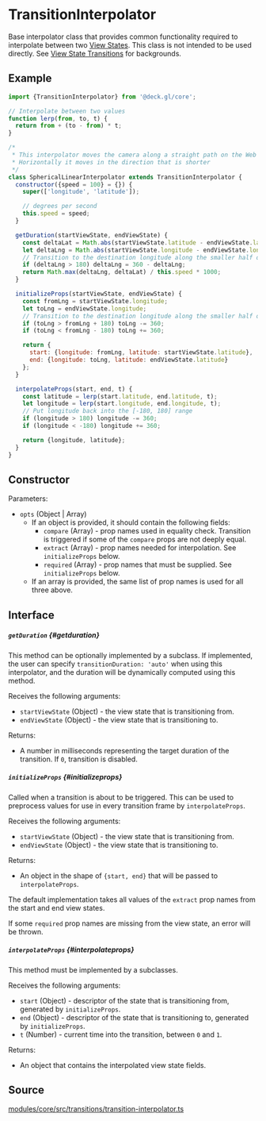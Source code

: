 # TransitionInterpolator

Base interpolator class that provides common functionality required to interpolate between two [View States](../../developer-guide/views.md). This class is not intended to be used directly. See [View State Transitions](../../developer-guide/animations-and-transitions.md#camera-transitions) for backgrounds.

## Example

```js
import {TransitionInterpolator} from '@deck.gl/core';

// Interpolate between two values
function lerp(from, to, t) {
  return from + (to - from) * t;
}

/*
 * This interpolator moves the camera along a straight path on the Web Mercator map
 * Horizontally it moves in the direction that is shorter
 */
class SphericalLinearInterpolator extends TransitionInterpolator {
  constructor({speed = 100} = {}) {
    super(['longitude', 'latitude']);

    // degrees per second
    this.speed = speed;
  }

  getDuration(startViewState, endViewState) {
    const deltaLat = Math.abs(startViewState.latitude - endViewState.latitude);
    let deltaLng = Math.abs(startViewState.longitude - endViewState.longitude);
    // Transition to the destination longitude along the smaller half of the circle
    if (deltaLng > 180) deltaLng = 360 - deltaLng;
    return Math.max(deltaLng, deltaLat) / this.speed * 1000;
  }

  initializeProps(startViewState, endViewState) {
    const fromLng = startViewState.longitude;
    let toLng = endViewState.longitude;
    // Transition to the destination longitude along the smaller half of the latitude circle
    if (toLng > fromLng + 180) toLng -= 360;
    if (toLng < fromLng - 180) toLng += 360;

    return {
      start: {longitude: fromLng, latitude: startViewState.latitude},
      end: {longitude: toLng, latitude: endViewState.latitude}
    };
  }

  interpolateProps(start, end, t) {
    const latitude = lerp(start.latitude, end.latitude, t);
    let longitude = lerp(start.longitude, end.longitude, t);
    // Put longitude back into the [-180, 180] range
    if (longitude > 180) longitude -= 360;
    if (longitude < -180) longitude += 360;

    return {longitude, latitude};
  }
}
```

## Constructor

Parameters:

- `opts` (Object | Array)
  + If an object is provided, it should contain the following fields:
    * `compare` (Array) - prop names used in equality check. Transition is triggered if some of the `compare` props are not deeply equal.
    * `extract` (Array) - prop names needed for interpolation. See `initializeProps` below.
    * `required` (Array) - prop names that must be supplied. See `initializeProps` below.
  + If an array is provided, the same list of prop names is used for all three above.


## Interface

##### `getDuration` {#getduration}

This method can be optionally implemented by a subclass. If implemented, the user can specify `transitionDuration: 'auto'` when using this interpolator, and the duration will be dynamically computed using this method.

Receives the following arguments:

- `startViewState` (Object) - the view state that is transitioning from.
- `endViewState` (Object) - the view state that is transitioning to.

Returns:

- A number in milliseconds representing the target duration of the transition. If `0`, transition is disabled.

##### `initializeProps` {#initializeprops}

Called when a transition is about to be triggered. This can be used to preprocess values for use in every transition frame by `interpolateProps`.

Receives the following arguments:

- `startViewState` (Object) - the view state that is transitioning from.
- `endViewState` (Object) - the view state that is transitioning to.

Returns:

- An object in the shape of `{start, end}` that will be passed to `interpolateProps`.

The default implementation takes all values of the `extract` prop names from the start and end view states.

If some `required` prop names are missing from the view state, an error will be thrown.


##### `interpolateProps` {#interpolateprops}

This method must be implemented by a subclasses.

Receives the following arguments:

- `start` (Object) - descriptor of the state that is transitioning from, generated by `initializeProps`.
- `end` (Object) - descriptor of the state that is transitioning to, generated by `initializeProps`.
- `t` (Number) - current time into the transition, between `0` and `1`.

Returns:

- An object that contains the interpolated view state fields.

## Source

[modules/core/src/transitions/transition-interpolator.ts](https://github.com/visgl/deck.gl/blob/master/modules/core/src/transitions/transition-interpolator.ts)
